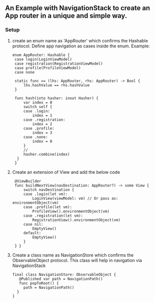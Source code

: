 ## An Example with NavigationStack to create an App router in a unique and simple way.

### Setup
1. create an enum name as 'AppRouter' which confirms the Hashable protocol. Define app navigation as cases inside the enum. Example:
   ```
   enum AppRouter: Hashable {
    case login(LoginViewModel)
    case registration(RegistrationViewModel)
    case profile(ProfileViewModel)
    case none

    static func == (lhs: AppRouter, rhs: AppRouter) -> Bool {
        lhs.hashValue == rhs.hashValue
    }
    
    func hash(into hasher: inout Hasher) {
        var index = 0
        switch self {
        case .login:
            index = 1
        case .registration:
            index = 2
        case .profile:
            index = 3
        case .none:
            index = 0
        }
        //
        hasher.combine(index)
     }
    }
    ```

2. Create an extension of View and add the below code
   ```extension View {
    @ViewBuilder
    func buildNextView(navDestination: AppRouter?) -> some View {
        switch navDestination {
        case .login(let vm):
            LoginView(viewModel: vm) // Or pass as: environmentObject(vm)
        case .profile(let vm):
            ProfileView().environmentObject(vm)
        case .registration(let vm):
            RegistrationView().environmentObject(vm)
        case nil:
            EmptyView()
        default:
            EmptyView()
        }
    } }
   ```

3. Create a class name as NavigationStore which confirms the ObservableObject protocol. This class will help in navigation via NavigationStack
   ```
   final class NavigationStore: ObservableObject {
      @Published var path = NavigationPath()
      func popToRoot() {
        path = NavigationPath()
     }
   }
  ```
